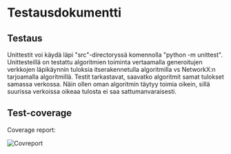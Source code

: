 # Testausdokumentti

## Testaus

Unittestit voi käydä läpi "src"-directoryssä komennolla "python -m unittest".
Unittesteillä on testattu algoritmien toiminta vertaamalla generoitujen verkkojen läpikäynnin tuloksia
itserakennetulla algoritmilla vs NetworkX:n tarjoamalla algoritmillä. Testit tarkastavat, saavatko algoritmit samat tulokset samassa verkossa. Näin ollen oman algoritmin täytyy toimia oikein, sillä suurissa verkoissa oikeaa tulosta ei saa sattumanvaraisesti.

## Test-coverage

Coverage report:

![Covreport](https://i.imgur.com/8E9sIIm.jpg)
